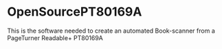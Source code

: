 # OpenSourcePT80169A
This is the software needed to create an automated Book-scanner from a PageTurner Readable+ PT80169A
